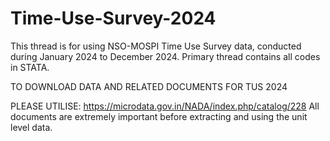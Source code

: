 # Time-Use-Survey-2024
This thread is for using NSO-MOSPI Time Use Survey data, conducted during January 2024 to December 2024. Primary thread contains all codes in STATA.  

TO DOWNLOAD DATA AND RELATED DOCUMENTS FOR TUS 2024

PLEASE UTILISE: https://microdata.gov.in/NADA/index.php/catalog/228 
All documents are extremely important before extracting and using the unit level data.  
